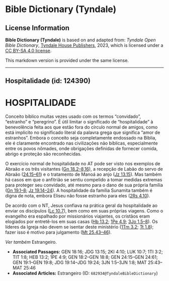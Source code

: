 # Bible Dictionary (Tyndale)

## License Information

**Bible Dictionary (Tyndale)** is based on and adapted from: _Tyndale Open Bible Dictionary_, [Tyndale House Publishers](https://tyndaleopenresources.com/), 2023, which is licensed under a [CC BY-SA 4.0 license](https://creativecommons.org/licenses/by-sa/4.0/legalcode.en).

This markdown version is provided under the same license.



--------------------------------

## Hospitalidade (id: 124390)

HOSPITALIDADE
=============

Conceito bíblico muitas vezes usado com os termos “convidado”, “estranho” e “peregrino”. É útil limitar o significado de “hospitalidade” à benevolência feita aos que estão fora do círculo normal de amigos, como está implícito no significado literal da palavra grega que significa “amor de estranhos”. Embora o conceito seja completamente endossado na Bíblia, ele é claramente encontrado nas civilizações não bíblicas, especialmente entre os povos nômades, onde obrigações definidas de fornecer comida, abrigo e proteção são reconhecidas.

O exercício normal de hospitalidade no AT pode ser visto nos exemplos de Abraão e os três visitantes ([Gn 18\.2–8,16](https://ref.ly/Gen18:2-Gen18:8)), a recepção de Labão do servo de Abraão ([24\.15–61](https://ref.ly/Gen24:15-Gen24:61)) e o tratamento de Manoá ao anjo ([Jz 13\.15](https://ref.ly/Judg13:15)). Mas também há casos em que o anfitrião se sentiu compelido a tomar medidas extremas para proteger seu convidado, até mesmo para o dano de sua própria família ([Gn 19\.1–8](https://ref.ly/Gen19:1-Gen19:8); [Jz 19\.14–24](https://ref.ly/Judg19:14-Judg19:24)). A hospitalidade da família Sunamita também é digna de nota, embora Eliseu não fosse estranho para eles ([2Rs 4\.10](https://ref.ly/2Kgs4:10)).

De acordo com o NT, Jesus confiava na prática geral da hospitalidade ao enviar os discípulos ([Lc 10\.7](https://ref.ly/Luke10:7)), bem como em suas próprias viagens. Como o evangelho era espalhado por missionários viajantes, os cristãos eram elogiados por entretê\-los em suas casas ([Hb 13\.2](https://ref.ly/Heb13:2); [1Pe 4\.9](https://ref.ly/1Pet4:9); [3Jo 1\.5–8](https://ref.ly/3John1:5-3John1:8)). Os líderes da Igreja não devem se isentar deste ministério ([1Tm 3\.2](https://ref.ly/1Tim3:2); [Tt 1\.8](https://ref.ly/Titus1:8)); fazer isso é motivo para julgamento ([Mt 25\.43–46](https://ref.ly/Matt25:43-Matt25:46)).

*Ver também* Estrangeiro.

* **Associated Passages:** GEN 18:16; JDG 13:15; 2KI 4:10; LUK 10:7; 1TI 3:2; TIT 1:8; HEB 13:2; 1PE 4:9; GEN 18:2–GEN 18:8; GEN 24:15–GEN 24:61; GEN 19:1–GEN 19:8; JDG 19:14–JDG 19:24; 3JN 1:5–3JN 1:8; MAT 25:43–MAT 25:46
* **Associated Articles:** Estrangeiro (ID: `682934@TyndaleBibleDictionary`)

